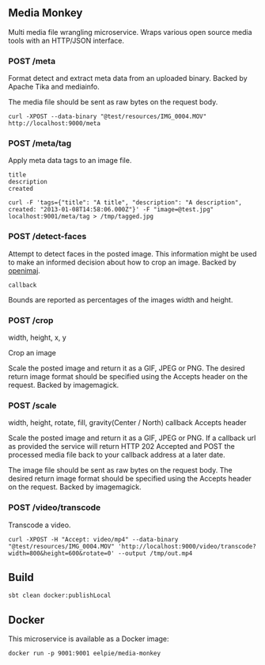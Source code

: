 ## Media Monkey

Multi media file wrangling microservice.
Wraps various open source media tools with an HTTP/JSON interface.

### POST /meta

Format detect and extract meta data from an uploaded binary.
Backed by Apache Tika and mediainfo.

The media file should be sent as raw bytes on the request body.

```
curl -XPOST --data-binary "@test/resources/IMG_0004.MOV" http://localhost:9000/meta 
```

### POST /meta/tag

Apply meta data tags to an image file.

```
title
description
created
```

```
curl -F 'tags={"title": "A title", "description": "A description", created: "2013-01-08T14:58:06.000Z"}' -F "image=@test.jpg" localhost:9001/meta/tag > /tmp/tagged.jpg
```

### POST /detect-faces

Attempt to detect faces in the posted image.
This information might be used to make an informed decision about how to crop an image.
Backed by [openimaj](https://github.com/openimaj/openimaj).

```
callback
```

Bounds are reported as percentages of the images width and height.

### POST /crop

width, height, x, y

Crop an image

Scale the posted image and return it as a GIF, JPEG or PNG.
The desired return image format should be specified using the Accepts header on the request.
Backed by imagemagick.

### POST /scale

width, height, rotate, fill, gravity(Center / North)
callback
Accepts header

Scale the posted image and return it as a GIF, JPEG or PNG.
If a callback url as provided the service will return HTTP 202 Accepted and POST the processed media file back to your callback address at a later date.

The image file should be sent as raw bytes on the request body.
The desired return image format should be specified using the Accepts header on the request.
Backed by imagemagick.

### POST /video/transcode

Transcode a video.

```
curl -XPOST -H "Accept: video/mp4" --data-binary "@test/resources/IMG_0004.MOV" 'http://localhost:9000/video/transcode?width=800&height=600&rotate=0' --output /tmp/out.mp4
```


## Build

```
sbt clean docker:publishLocal
```


## Docker

This microservice is available as a Docker image:

```
docker run -p 9001:9001 eelpie/media-monkey
```

